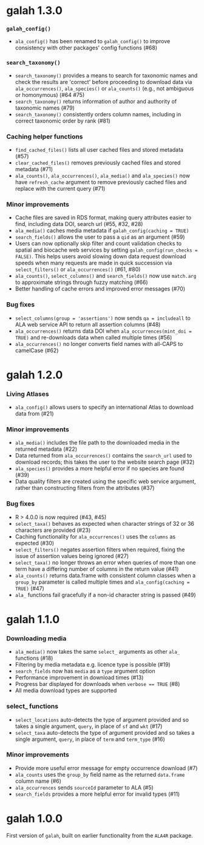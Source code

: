 # galah 1.3.0

### `galah_config()`
* `ala_config()` has been renamed to `galah_config()` to improve consistency with other packages' config functions (#68)

### `search_taxonomy()`
* `search_taxonomy()` provides a means to search for taxonomic names and check the results are 'correct' before proceeding to download data via `ala_occurrences()`, `ala_species()` or `ala_counts()` (e.g., not ambiguous or homonymous) (#64 #75)
* `search_taxonomy()` returns information of author and authority of taxonomic names (#79)
* `search_taxonomy()` consistently orders column names, including in correct taxonomic order by rank (#81)

### Caching helper functions
* `find_cached_files()` lists all user cached files and stored metadata (#57)
* `clear_cached_files()` removes previously cached files and stored metadata (#71)
* `ala_counts()`, `ala_occurrences()`, `ala_media()` and `ala_species()` now have `refresh_cache` argument to remove previously cached files and replace with the current query (#71)

### Minor improvements
* Cache files are saved in RDS format, making query attributes easier to find, including data DOI, search url (#55, #32, #28)
* `ala_media()` caches media metadata if `galah_config(caching = TRUE)`
* `search_fields()` allows the user to pass a `qid` as an argument (#59)
* Users can now optionally skip filter and count validation checks to spatial and biocache web services by setting `galah_config(run_checks = FALSE)`. This helps users avoid slowing down data request download speeds when many requests are made in quick succession via `select_filters()` or `ala_occurrences()` (#61, #80)
* `ala_counts()`, `select_columns()` and `search_fields()` now use `match.arg` to approximate strings through fuzzy matching (#66)
* Better handling of cache errors and improved error messages (#70)

### Bug fixes
* `select_columns(group = 'assertions')` now sends `qa = includeall` to ALA web service API to return all assertion columns (#48)
* `ala_occurrences()` returns data DOI when `ala_occurrences(mint_doi = TRUE)` and re-downloads data when called multiple times (#56)
* `ala_occurrences()` no longer converts field names with all-CAPS to camelCase (#62)


# galah 1.2.0

### Living Atlases
* `ala_config()` allows users to specify an international Atlas to download data
from (#21)

### Minor improvements
* `ala_media()` includes the file path to the downloaded media in the
returned metadata (#22)
* Data returned from `ala_occurrences()` contains the `search_url` used to
download records; this takes the user to the website search page (#32)
* `ala_species()` provides a more helpful error if no species are found (#39)
* Data quality filters are created using the specific web service argument,
rather than constructing filters from the attributes (#37)

### Bug fixes
* R > 4.0.0 is now required (#43, #45)
* `select_taxa()` behaves as expected when character strings of 32 or 36
characters are provided (#23)
* Caching functionality for `ala_occurrences()` uses the `columns` as expected
(#30)
* `select_filters()` negates assertion filters when required, fixing the issue
of assertion values being ignored (#27)
* `select_taxa()` no longer throws an error when queries of more than one term
have a differing number of columns in the return value (#41)
* `ala_counts()` returns data.frame with consistent column classes when 
a `group_by` parameter is called multiple times and `ala_config(caching = TRUE)` 
(#47)
* `ala_` functions fail gracefully if a non-id character string is passed (#49)


# galah 1.1.0

### Downloading media
* `ala_media()` now takes the same `select_` arguments as other `ala_`
functions (#18)
* Filtering by media metadata e.g. licence type is possible (#19)
* `search_fields` now has `media` as a `type` argument option
* Performance improvement in download times (#13)
* Progress bar displayed for downloads when `verbose == TRUE` (#8)
* All media download types are supported

### select_ functions
* `select_locations` auto-detects the type of argument provided and so takes
a single argument, `query`, in place of `sf` and `wkt` (#17)
* `select_taxa` auto-detects the type of argument provided and so takes a single
argument, `query`, in place of `term` and `term_type` (#16)

### Minor improvements
* Provide more useful error message for empty occurrence download (#7)
* `ala_counts` uses the `group_by` field name as the returned `data.frame` column name (#6)
* `ala_occurrences` sends `sourceId` parameter to ALA (#5)
* `search_fields` provides a more helpful error for invalid types (#11)


# galah 1.0.0

First version of <code>galah</code>, built on earlier functionality from the <code>ALA4R</code> package.
